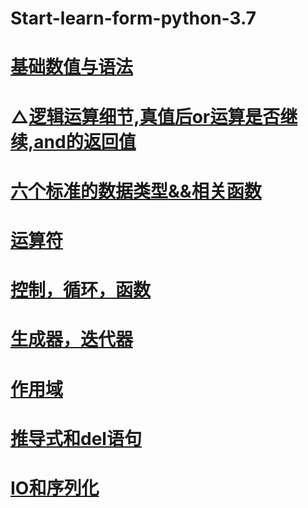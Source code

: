 # Start-learn-form-python-3.7
# [基础数值与语法](https://github.com/edonon/Start-learn-form-python-3.7/blob/master/base/%E5%9F%BA%E7%A1%80%E6%95%B0%E5%80%BC%E4%B8%8E%E8%AF%AD%E6%B3%95.md)
# △[逻辑运算细节,真值后or运算是否继续,and的返回值](https://github.com/edonon/Start-learn-form-python-3.7/blob/master/base/%E9%80%BB%E8%BE%91%E8%BF%90%E7%AE%97%E7%BB%86%E8%8A%82%26%E7%9C%9F%E5%80%BC%E5%90%8Eor%E8%BF%90%E7%AE%97%E6%98%AF%E5%90%A6%E7%BB%A7%E7%BB%AD%26and%E8%BF%94%E5%9B%9E%E5%80%BC.md)
# [六个标准的数据类型&&相关函数](https://github.com/edonon/Start-learn-form-python-3.7/blob/master/base/%E5%85%AD%E4%B8%AA%E6%A0%87%E5%87%86%E7%9A%84%E6%95%B0%E6%8D%AE%E7%B1%BB%E5%9E%8B%26%26%E7%9B%B8%E5%85%B3%E5%87%BD%E6%95%B0.MD)
# [运算符](https://github.com/edonon/Start-learn-form-python-3.7/blob/master/base/%E8%BF%90%E7%AE%97%E7%AC%A6.MD)
# [控制，循环，函数](https://github.com/edonon/Start-learn-form-python-3.7/blob/master/base/%E6%8E%A7%E5%88%B6%26%26%E5%BE%AA%E7%8E%AF%26%26%E5%87%BD%E6%95%B0.MD)
# [生成器，迭代器](https://github.com/edonon/Start-learn-form-python-3.7/blob/master/base/%E7%94%9F%E6%88%90%E5%99%A8%26%26%E8%BF%AD%E4%BB%A3%E5%99%A8.MD)
# [作用域](https://github.com/edonon/Start-learn-form-python-3.7/blob/master/base/%E4%BD%9C%E7%94%A8%E5%9F%9F.MD)
# [推导式和del语句](https://github.com/edonon/Start-learn-form-python-3.7/blob/master/base/%E6%8E%A8%E5%AF%BC%E5%BC%8F%E5%92%8Cdel%E8%AF%AD%E5%8F%A5.MD)
# [IO和序列化](https://github.com/edonon/Start-learn-form-python-3.7/blob/master/base/IO%E5%92%8C%E5%BA%8F%E5%88%97%E5%8C%96.MD)
